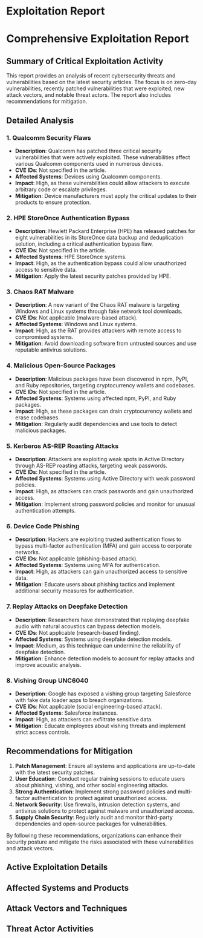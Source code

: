 # Exploitation Report

# Comprehensive Exploitation Report

## Summary of Critical Exploitation Activity

This report provides an analysis of recent cybersecurity threats and vulnerabilities based on the latest security articles. The focus is on zero-day vulnerabilities, recently patched vulnerabilities that were exploited, new attack vectors, and notable threat actors. The report also includes recommendations for mitigation.

## Detailed Analysis

### 1. Qualcomm Security Flaws

- **Description**: Qualcomm has patched three critical security vulnerabilities that were actively exploited. These vulnerabilities affect various Qualcomm components used in numerous devices.
- **CVE IDs**: Not specified in the article.
- **Affected Systems**: Devices using Qualcomm components.
- **Impact**: High, as these vulnerabilities could allow attackers to execute arbitrary code or escalate privileges.
- **Mitigation**: Device manufacturers must apply the critical updates to their products to ensure protection.

### 2. HPE StoreOnce Authentication Bypass

- **Description**: Hewlett Packard Enterprise (HPE) has released patches for eight vulnerabilities in its StoreOnce data backup and deduplication solution, including a critical authentication bypass flaw.
- **CVE IDs**: Not specified in the article.
- **Affected Systems**: HPE StoreOnce systems.
- **Impact**: High, as the authentication bypass could allow unauthorized access to sensitive data.
- **Mitigation**: Apply the latest security patches provided by HPE.

### 3. Chaos RAT Malware

- **Description**: A new variant of the Chaos RAT malware is targeting Windows and Linux systems through fake network tool downloads.
- **CVE IDs**: Not applicable (malware-based attack).
- **Affected Systems**: Windows and Linux systems.
- **Impact**: High, as the RAT provides attackers with remote access to compromised systems.
- **Mitigation**: Avoid downloading software from untrusted sources and use reputable antivirus solutions.

### 4. Malicious Open-Source Packages

- **Description**: Malicious packages have been discovered in npm, PyPI, and Ruby repositories, targeting cryptocurrency wallets and codebases.
- **CVE IDs**: Not specified in the article.
- **Affected Systems**: Systems using affected npm, PyPI, and Ruby packages.
- **Impact**: High, as these packages can drain cryptocurrency wallets and erase codebases.
- **Mitigation**: Regularly audit dependencies and use tools to detect malicious packages.

### 5. Kerberos AS-REP Roasting Attacks

- **Description**: Attackers are exploiting weak spots in Active Directory through AS-REP roasting attacks, targeting weak passwords.
- **CVE IDs**: Not specified in the article.
- **Affected Systems**: Systems using Active Directory with weak password policies.
- **Impact**: High, as attackers can crack passwords and gain unauthorized access.
- **Mitigation**: Implement strong password policies and monitor for unusual authentication attempts.

### 6. Device Code Phishing

- **Description**: Hackers are exploiting trusted authentication flows to bypass multi-factor authentication (MFA) and gain access to corporate networks.
- **CVE IDs**: Not applicable (phishing-based attack).
- **Affected Systems**: Systems using MFA for authentication.
- **Impact**: High, as attackers can gain unauthorized access to sensitive data.
- **Mitigation**: Educate users about phishing tactics and implement additional security measures for authentication.

### 7. Replay Attacks on Deepfake Detection

- **Description**: Researchers have demonstrated that replaying deepfake audio with natural acoustics can bypass detection models.
- **CVE IDs**: Not applicable (research-based finding).
- **Affected Systems**: Systems using deepfake detection models.
- **Impact**: Medium, as this technique can undermine the reliability of deepfake detection.
- **Mitigation**: Enhance detection models to account for replay attacks and improve acoustic analysis.

### 8. Vishing Group UNC6040

- **Description**: Google has exposed a vishing group targeting Salesforce with fake data loader apps to breach organizations.
- **CVE IDs**: Not applicable (social engineering-based attack).
- **Affected Systems**: Salesforce instances.
- **Impact**: High, as attackers can exfiltrate sensitive data.
- **Mitigation**: Educate employees about vishing threats and implement strict access controls.

## Recommendations for Mitigation

1. **Patch Management**: Ensure all systems and applications are up-to-date with the latest security patches.
2. **User Education**: Conduct regular training sessions to educate users about phishing, vishing, and other social engineering attacks.
3. **Strong Authentication**: Implement strong password policies and multi-factor authentication to protect against unauthorized access.
4. **Network Security**: Use firewalls, intrusion detection systems, and antivirus solutions to protect against malware and unauthorized access.
5. **Supply Chain Security**: Regularly audit and monitor third-party dependencies and open-source packages for vulnerabilities.

By following these recommendations, organizations can enhance their security posture and mitigate the risks associated with these vulnerabilities and attack vectors.

## Active Exploitation Details



## Affected Systems and Products



## Attack Vectors and Techniques



## Threat Actor Activities

 